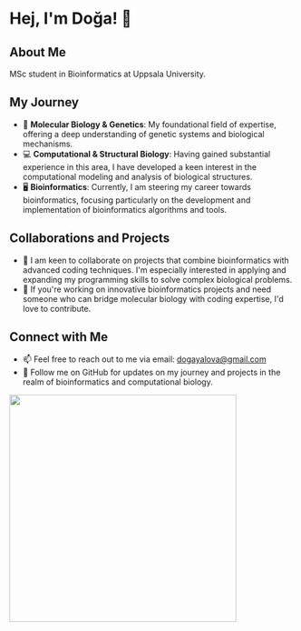 # Hej, I'm Doğa! 👋

## About Me
MSc student in Bioinformatics at Uppsala University.

## My Journey
- 🧬 **Molecular Biology & Genetics**: My foundational field of expertise, offering a deep understanding of genetic systems and biological mechanisms.
- 💻 **Computational & Structural Biology**: Having gained substantial experience in this area, I have developed a keen interest in the computational modeling and analysis of biological structures.
- 🖥️ **Bioinformatics**: Currently, I am steering my career towards bioinformatics, focusing particularly on the development and implementation of bioinformatics algorithms and tools.

## Collaborations and Projects
- 💞️ I am keen to collaborate on projects that combine bioinformatics with advanced coding techniques. I'm especially interested in applying and expanding my programming skills to solve complex biological problems.
- 🤝 If you're working on innovative bioinformatics projects and need someone who can bridge molecular biology with coding expertise, I'd love to contribute.

## Connect with Me
- 📫 Feel free to reach out to me via email: [dogayalova@gmail.com](mailto:dogayalova@gmail.com)
- 🔗 Follow me on GitHub for updates on my journey and projects in the realm of bioinformatics and computational biology.

  

<img src="https://github.com/user-attachments/assets/13980b44-55fd-4e64-8afc-b1e963b1412e" width="400"> 

<!---
dogayalova/dogayalova is a ✨ special ✨ repository because its `README.md` (this file) appears on your GitHub profile.
You can click the Preview link to take a look at your changes.
--->
